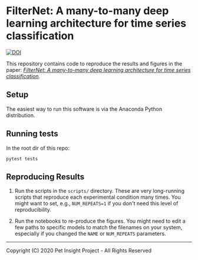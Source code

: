 
# FilterNet: A many-to-many deep learning architecture for time series classification

[![DOI](https://zenodo.org/badge/242397153.svg)](https://zenodo.org/badge/latestdoi/242397153)

This repository contains code to reproduce the results and figures in the paper: 
*[FilterNet: A many-to-many deep learning architecture for time series classification](https://www.mdpi.com/703084)*.

## Setup
The easiest way to run this software is via the Anaconda Python distribution.

## Running tests
In the root dir of this repo:

```
pytest tests
```

## Reproducing Results

1. Run the scripts in the `scripts/` directory. These are very long-running scripts that 
   reproduce each experimental condition many times. You might want to set, e.g., `NUM_REPEATS=1` 
   if you don't need this level of reproducibility.
   
2. Run the notebooks to re-produce the figures. You might need to edit a few paths to specific
   models to match the filenames on your system, especially if you changed the 
   `NAME` or `NUM_REPEATS` parameters.
     
------
Copyright (C) 2020 Pet Insight  Project - All Rights Reserved
